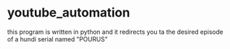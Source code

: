 # youtube_automation
this program is written in python and it redirects you ta the desired episode of a hundi serial named "POURUS"
